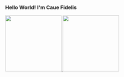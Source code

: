 ### Hello World! I'm Caue Fidelis 
<div>
  <a href="https://github.com/CaueFidelis">
    <img height="180em" src="https://github-readme-stats.vercel.app/api?username=CaueFidelis&title_color=c9d1d9&icon_color=c9d1d9&text_color=c9d1d9&bg_color=0d1117&border_color=c9d1d9&show_icons=true">
    <img height="180em" src="https://github-readme-stats.vercel.app/api/top-langs/?username=CaueFidelis&layout=compact&langs_count=7&title_color=c9d1d9&icon_color=c9d1d9&text_color=c9d1d9&bg_color=0d1117&border_color=c9d1d9">
  </a>
</div>

##
